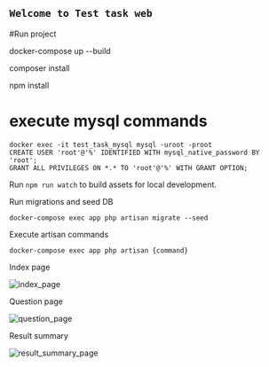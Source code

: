 ``Welcome to Test task web``
-

#Run project


docker-compose up --build

composer install

npm install


# execute mysql commands
````shell
docker exec -it test_task_mysql mysql -uroot -proot
CREATE USER 'root'@'%' IDENTIFIED WITH mysql_native_password BY 'root';
GRANT ALL PRIVILEGES ON *.* TO 'root'@'%' WITH GRANT OPTION;
````


Run `npm run watch` to build assets for local development.

Run migrations and seed DB
```shell
docker-compose exec app php artisan migrate --seed
```

Execute artisan commands
```shell
docker-compose exec app php artisan {command}
```

Index page

![index_page](https://user-images.githubusercontent.com/75373218/177052661-2bb9ad4d-1b12-400e-b249-a6edbfff50c7.jpg)

Question page

![question_page](https://user-images.githubusercontent.com/75373218/177052672-d1383805-6f43-4864-ac80-02ca089a2300.jpg)


Result summary

![result_summary_page](https://user-images.githubusercontent.com/75373218/177052680-ee047956-e43f-4722-a709-1a91314d2b05.jpg)

